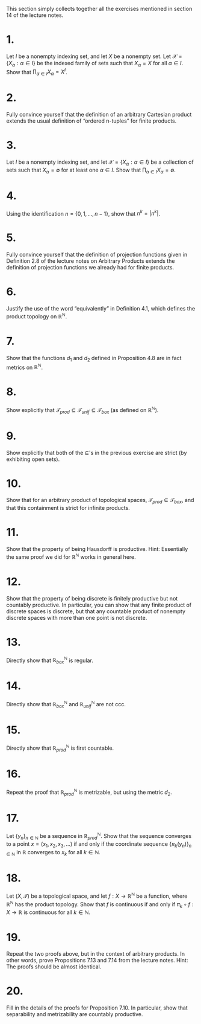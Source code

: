  
 This section simply collects together all the exercises mentioned in section 14 of the lecture notes.

# 1.

 Let $I$ be a nonempty indexing set, and let $X$ be a nonempty set. Let $\mathcal{X} = \{ X_\alpha : \alpha \in I \}$ be the indexed family of sets such that $X_\alpha = X$ for all $\alpha \in I$. Show that $\prod_{\alpha \in I} X_\alpha = X^I$.

  
# 2.

 Fully convince yourself that the definition of an arbitrary Cartesian product extends the usual definition of “ordered n-tuples” for finite products.

  
# 3.

 Let $I$ be a nonempty indexing set, and let $\mathcal{X} = \{ X_\alpha : \alpha \in I \}$ be a collection of sets such that $X_\alpha = \emptyset$ for at least one $\alpha \in I$. Show that $\prod_{\alpha \in I} X_\alpha = \emptyset$.

  

# 4.

Using the identification $n = \{0, 1, \dots, n - 1\}$, show that $n^k = |n^k|$.

  
# 5.

 Fully convince yourself that the definition of projection functions given in Definition 2.8 of the lecture notes on Arbitrary Products extends the definition of projection functions we already had for finite products.

  
# 6.

 Justify the use of the word “equivalently” in Definition 4.1, which defines the product topology on $\mathbb{R}^\mathbb{N}$.

  
# 7.

 Show that the functions $d_1$ and $d_2$ defined in Proposition 4.8 are in fact metrics on $\mathbb{R}^\mathbb{N}$.

  
# 8.

 Show explicitly that $\mathcal{T}_{prod} \subseteq \mathcal{T}_{unif} \subseteq \mathcal{T}_{box}$ (as defined on $\mathbb{R}^\mathbb{N}$).

# 9.
  
 Show explicitly that both of the $\subseteq$'s in the previous exercise are strict (by exhibiting open sets).

  
# 10.

 Show that for an arbitrary product of topological spaces, $\mathcal{T}_{prod} \subseteq \mathcal{T}_{box}$, and that this containment is strict for infinite products.

  
# 11.

 Show that the property of being Hausdorff is productive.
 Hint: Essentially the same proof we did for $\mathbb{R}^\mathbb{N}$ works in general here.

# 12.

  Show that the property of being discrete is finitely productive but not countably productive. In particular, you can show that any finite product of discrete spaces is discrete, but that any countable product of nonempty discrete spaces with more than one point is not discrete.


# 13.

 Directly show that $\mathbb{R}^\mathbb{N}_{box}$ is regular.

  
# 14.

 Directly show that $\mathbb{R}^\mathbb{N}_{box}$ and $\mathbb{R}^\mathbb{N}_{unif}$ are not ccc.

  
# 15.

 Directly show that $\mathbb{R}^\mathbb{N}_{prod}$ is first countable.

  
# 16.

 Repeat the proof that $\mathbb{R}^\mathbb{N}_{prod}$ is metrizable, but using the metric $d_2$.

  
# 17.

 Let $\{y_n\}_{n \in \mathbb{N}}$ be a sequence in $\mathbb{R}^\mathbb{N}_{prod}$. Show that the sequence converges to a point $x = (x_1, x_2, x_3, \dots)$ if and only if the coordinate sequence $\{\pi_k(y_n)\}_{n \in \mathbb{N}}$ in $\mathbb{R}$ converges to $x_k$ for all $k \in \mathbb{N}$.

  
# 18.

 Let $(X, \mathcal{T})$ be a topological space, and let $f : X \to \mathbb{R}^\mathbb{N}$ be a function, where $\mathbb{R}^\mathbb{N}$ has the product topology. Show that $f$ is continuous if and only if $\pi_k \circ f : X \to \mathbb{R}$ is continuous for all $k \in \mathbb{N}$.

  
# 19.

 Repeat the two proofs above, but in the context of arbitrary products. In other words, prove  Propositions 7.13 and 7.14 from the lecture notes.
 Hint: The proofs should be almost identical.

# 20.

 Fill in the details of the proofs for Proposition 7.10. In particular, show that separability and metrizability are countably productive.
